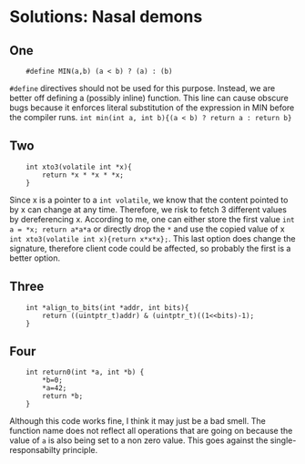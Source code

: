 # Solutions: Nasal demons

## One
```
    #define MIN(a,b) (a < b) ? (a) : (b)
```
`#define` directives should not be used for this purpose. Instead, we are 
better off defining a (possibly inline) function. This line can cause
obscure bugs because it enforces literal substitution of the expression in MIN
before the compiler runs. 
`int min(int a, int b){(a < b) ? return a : return b}`

## Two
```
    int xto3(volatile int *x){
        return *x * *x * *x;
    }
```
Since x is a pointer to a `int volatile`, we know that the content pointed to by x
can change at any time. Therefore, we risk to fetch 3 different values by dereferencing
x. According to me, one can either store the first value `int a = *x; return a*a*a`
or directly drop the `*` and use the copied value of x 
`int xto3(volatile int x){return x*x*x};`. This last option does change the signature,
therefore client code could be affected, so probably the first is a better option.

## Three

```
    int *align_to_bits(int *addr, int bits){
        return ((uintptr_t)addr) & (uintptr_t)((1<<bits)-1);
    }
```

## Four
```
    int return0(int *a, int *b) {
        *b=0;
        *a=42;
        return *b;
    }
```
Although this code works fine, I think it may just be a bad smell.
The function name does not reflect all operations that are going on
because the value of `a` is also being set to a non zero value. This
goes against the single-responsabilty principle.

